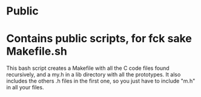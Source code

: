 Public
======

Contains public scripts, for fck sake
Makefile.sh
===========

This bash script creates a Makefile with all the C code files found recursively, and a my.h in a lib directory with all the prototypes. It also includes the others .h files in the first one, so you just have to include "m.h" in all your files.
